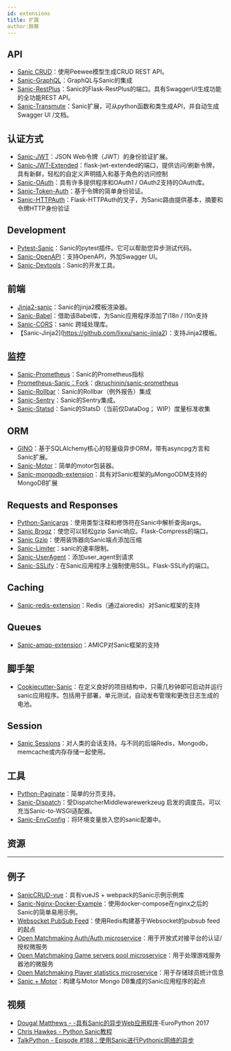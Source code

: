 ```yaml
---
id: extensions
title: 扩展
author:胖蔡
---
```


## API
- [Sanic CRUD](https://github.com/Typhon66/sanic_crud)：使用Peewee模型生成CRUD REST API。
- [Sanic-GraphQL](https://github.com/graphql-python/sanic-graphql)：GraphQL与Sanic的集成
- [Sanic-RestPlus](https://github.com/ashleysommer/sanic-restplus)：Sanic的Flask-RestPlus的端口。具有SwaggerUI生成功能的全功能REST API。
- [Sanic-Transmute](https://github.com/yunstanford/sanic-transmute)：Sanic扩展，可从python函数和类生成API，并自动生成Swagger UI /文档。

## 认证方式
- [Sanic-JWT](https://github.com/ahopkins/sanic-jwt)：JSON Web令牌（JWT）的身份验证扩展。
- [Sanic-JWT-Extended](https://github.com/NovemberOscar/Sanic-JWT-Extended)：flask-jwt-extended的端口，提供访问/刷新令牌，具有新鲜，轻松的自定义声明插入和基于角色的访问控制
- [Sanic-OAuth](https://gitlab.com/SirEdvin/sanic-oauth)：具有许多提供程序和OAuth1 / OAuth2支持的OAuth库。
- [Sanic-Token-Auth](https://github.com/saabeilin/sanic-token-auth)：基于令牌的简单身份验证。
- [Sanic-HTTPAuth](https://github.com/MihaiBalint/Sanic-HTTPAuth)：Flask-HTTPAuth的叉子，为Sanic路由提供基本，摘要和令牌HTTP身份验证

## Development
- [Pytest-Sanic](https://github.com/yunstanford/pytest-sanic)：Sanic的pytest插件。它可以帮助您异步测试代码。
- [Sanic-OpenAPI](https://github.com/channelcat/sanic-openapi)：支持OpenAPI，外加Swagger UI。
- [Sanic-Devtools](https://github.com/yunstanford/sanic-devtools)：Sanic的开发工具。

## 前端
- [Jinja2-sanic](https://github.com/yunstanford/jinja2-sanic)：Sanic的jinja2模板渲染器。
- [Sanic-Babel](https://github.com/lixxu/sanic-babel)：借助该Babel库，为Sanic应用程序添加了i18n / l10n支持
- [Sanic-CORS](https://github.com/ashleysommer/sanic-cors)：sanic 跨域处理库。
- 【Sanic-Jinja2](https://github.com/lixxu/sanic-jinja2)：支持Jinja2模板。

## 监控
- [Sanic-Prometheus](https://github.com/dkruchinin/sanic-prometheus)：Sanic的Prometheus指标
- [Prometheus-Sanic：Fork](https://github.com/skar404/prometheus-sanic)：[dkruchinin/sanic-prometheus](https://github.com/dkruchinin/sanic-prometheus)
- [Sanic-Rollbar](https://github.com/saabeilin/sanic-rollbar)：Sanic的Rollbar（例外报告）集成
- [Sanic-Sentry](https://github.com/serathius/sanic-sentry)：Sanic的Sentry集成。
- [Sanic-Statsd](https://github.com/saabeilin/sanic-statsd)：Sanic的StatsD（当前仅DataDog； WIP）度量标准收集

## ORM
- [GINO](https://github.com/fantix/gino)：基于SQLAlchemy核心的轻量级异步ORM，带有asyncpg方言和Sanic扩展。
- [Sanic-Motor](https://github.com/lixxu/sanic-motor)：简单的motor包装器。
- [Sanic-mongodb-extension](https://github.com/Relrin/sanic-mongodb-extension)：具有对Sanic框架的μMongoODM支持的MongoDB扩展

## Requests and Responses
- [Python-Sanicargs](https://github.com/trustpilot/python-sanicargs)：使用类型注释和修饰符在Sanic中解析查询args。
- [Sanic Brogz](https://github.com/michaelchisari/sanic_brogz)：使您可以轻松gzip Sanic响应。Flask-Compress的端口。
- [Sanic Gzip](https://github.com/koug44/sanic-gzip)：使用装饰器向Sanic端点添加压缩
- [Sanic-Limiter](https://github.com/bohea/sanic-limiter)：sanic的速率限制。
- [Sanic-UserAgent](https://github.com/lixxu/sanic-useragent)：添加user_agent到请求
- [Sanic-SSLify](https://github.com/dzqdzq/sanic_sslify)：在Sanic应用程序上强制使用SSL。Flask-SSLify的端口。

## Caching
- [Sanic-redis-extension](https://github.com/Relrin/sanic-redis-extension)：Redis（通过aioredis）对Sanic框架的支持

## Queues
- [Sanic-amqp-extension](https://github.com/Relrin/sanic-amqp-extension)：AMICP对Sanic框架的支持

## 脚手架
- [Cookiecutter-Sanic](https://github.com/harshanarayana/cookiecutter-sanic)：在定义良好的项目结构中，只需几秒钟即可启动并运行sanic应用程序。包括用于部署，单元测试，自动发布管理和更改日志生成的电池。

## Session
- [Sanic Sessions](https://github.com/xen/sanic_session)：对人类的会话支持。与不同的后端Redis，Mongodb，memcache或内存存储一起使用。

## 工具
- [Python-Paginate](https://github.com/lixxu/python-paginate)：简单的分页支持。
- [Sanic-Dispatch](https://github.com/ashleysommer/sanic-dispatcher)：受DispatcherMiddlewarewerkzeug 启发的调度员。可以充当Sanic-to-WSGI适配器。
- [Sanic-EnvConfig](https://github.com/jamesstidard/sanic-envconfig)：将环境变量放入您的sanic配置中。
## 资源
---------

## 例子
- [SanicCRUD-vue](https://github.com/boylegu/SanicCRUD-vue)：具有vueJS + webpack的Sanic示例示例库
- [Sanic-Nginx-Docker-Example](https://github.com/itielshwartz/sanic-nginx-docker-example)：使用docker-compose在nginx之后的Sanic的简单易用示例。
- [Websocket PubSub Feed](https://gist.github.com/ahopkins/9816b39aedb2d409ef8d1b85f62e8bec)：使用Redis构建基于Websocket的pubsub feed的起点
- [Open Matchmaking Auth/Auth microservice](https://github.com/OpenMatchmaking/microservice-auth)：用于开放式对接平台的认证/授权微服务
- [Open Matchmaking Game servers pool microservice](https://github.com/OpenMatchmaking/microservice-game-servers-pool)：用于处理游戏服务器池的微服务
- [Open Matchmaking Player statistics microservice](https://github.com/OpenMatchmaking/microservice-player-statistics)：用于存储球员统计信息
- [Sanic + Motor](https://github.com/humbss/sanic-motor-example)：构建与Motor Mongo DB集成的Sanic应用程序的起点

## 视频
- [Dougal Matthews - -具有Sanic的异步Web应用程序](https://www.youtube.com/watch?v=wb0lk4e9DEg&t=1s)-EuroPython 2017
- [Chris Hawkes - Python Sanic教程](https://www.youtube.com/watch?v=WiGsWfwh0yY&t=3s)
- [TalkPython - Episode #188：使用Sanic进行Pythonic网络的异步](https://talkpython.fm/episodes/show/188/async-for-the-pythonic-web-with-sanic)
